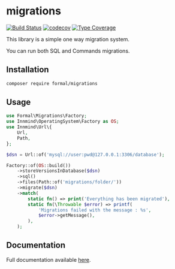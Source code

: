 # migrations

[![Build Status](https://github.com/formal-php/migrations/workflows/CI/badge.svg?branch=main)](https://github.com/formal-php/migrations/actions?query=workflow%3ACI)
[![codecov](https://codecov.io/gh/formal-php/migrations/branch/develop/graph/badge.svg)](https://codecov.io/gh/formal-php/migrations)
[![Type Coverage](https://shepherd.dev/github/formal-php/migrations/coverage.svg)](https://shepherd.dev/github/formal-php/migrations)

This library is a simple one way migration system.

You can run both SQL and Commands migrations.

## Installation

```sh
composer require formal/migrations
```

## Usage

```php
use Formal\Migrations\Factory;
use Innmind\OperatingSystem\Factory as OS;
use Innmind\Url\{
    Url,
    Path,
};

$dsn = Url::of('mysql://user:pwd@127.0.0.1:3306/database');

Factory::of(OS::build())
    ->storeVersionsInDatabase($dsn)
    ->sql()
    ->files(Path::of('migrations/folder/'))
    ->migrate($dsn)
    ->match(
        static fn() => print('Everything has been migrated'),
        static fn(\Throwable $error) => printf(
            'Migrations failed with the message : %s',
            $error->getMessage(),
        ),
    );
```

## Documentation

Full documentation available [here](https://formal-php.github.io/migrations/).
